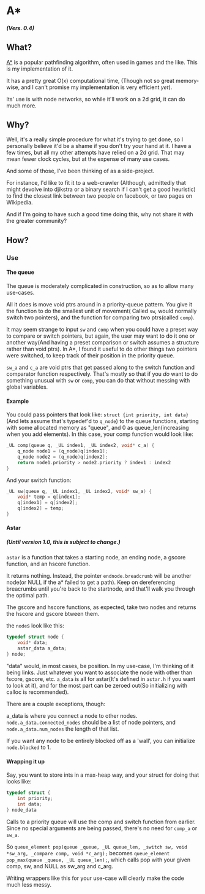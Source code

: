 # A*

##### *(Vers. 0.4)*

## What?

[A*](https://en.wikipedia.org/wiki/A*_search_algorithm) is a popular pathfinding algorithm, often used in games and the like. This is my implementation of it.

It has a pretty great O(x) computational time, (Though not so great memory-wise, and I can't promise my implementation is very efficient *yet*).

Its' use is with node networks, so while it'll work on a 2d grid, it can do much more.


## Why?

Well, it's a really simple procedure for what it's trying to get done, so I personally believe it'd be a shame if you don't try your hand at it.
I have a few times, but all my other attempts have relied on a 2d grid. That may mean fewer clock cycles, but at the expense of many use cases.

And some of those, I've been thinking of as a side-project.

For instance, I'd like to fit it to a web-crawler (Although, admittedly that might devolve into djikstra or a binary search if I can't get a good heuristic) to find the closest link between two people on facebook, or two pages on Wikipedia.

And if I'm going to have such a good time doing this, why not share it with the greater community?

## How?

### Use

#### The queue

The queue is moderately complicated in construction, so as to allow many use-cases.

All it does is move void ptrs around in a priority-queue pattern. You give it the function to do the smallest unit of movement( Called `sw`, would normally switch two pointers), and the function for comparing two ptrs(called `comp`).

It may seem strange to input `sw` and `comp` when you could have a preset way to compare or switch pointers, but again, the user may want to do it one or another way(And having a preset comparison or switch assumes a structure rather than void ptrs). In A*, I found it useful to do other things two pointers were switched, to keep track of their position in the priority queue.

`sw_a` and `c_a` are void ptrs that get passed along to the switch function and comparator function respectively. That's mostly so that if you *do* want to do something unusual with `sw` or `comp`, you can do that without messing with global variables.

#### Example

You could pass pointers that look like:
`struct {int priority, int data}`
(And lets assume that's typedef'd to `q_node`)
to the queue functions, starting with some allocated memory as "queue", and 0 as queue_len(increasing when you add elements).
In this case, your comp function would look like:

```C
_UL comp(queue q, _UL index1, _UL index2, void* c_a) {
	q_node node1 = (q_node)q[index1];
	q_node node2 = (q_node)q[index2];
	return node1.priority > node2.priority ? index1 : index2
}
```

And your switch function:

```C
_UL sw(queue q, _UL index1, _UL index2, void* sw_a) {
	void* temp = q[index1];
	q[index1] = q[index2];
	q[index2] = temp;
}
```
#### Astar

##### *(Until version 1.0, this is subject to change.)*

`astar` is a function that takes a starting node, an ending node, a gscore function, and an hscore function.

It returns nothing. Instead, the pointer `endnode.breadcrumb` will be another node(or NULL if the a* failed to get a path). Keep on dereferencing breacrumbs until you're back to the startnode, and that'll walk you through the optimal path.

The gscore and hscore functions, as expected, take two nodes and returns the hscore and gscore btween them.

the `node`s look like this:

```C
typedef struct node {
	void* data;
	astar_data a_data;
} node;
```

"data" would, in most cases, be position. In my use-case, I'm thinking of it being links.
Just whatever you want to associate the node with other than fscore, gscore, etc.
`a_data` is all for astar(It's defined in `astar.h` if you want to look at it), and for the most part can be zeroed out(So initializing with calloc is recommended).

There are a couple exceptions, though:

a_data is where you connect a node to other nodes. `node.a_data.connected_nodes` should be a list of node pointers, and `node.a_data.num_nodes` the length of that list.

If you want any node to be entirely blocked off as a 'wall', you can initialize
`node.blocked` to 1.


#### Wrapping it up

Say, you want to store ints in a max-heap way, and your struct for doing that looks like:

```C
typedef struct {
	int priority;
	int data;
} node_data
```
Calls to a priority queue will use the comp and switch function from earlier.
Since no special arguments are being passed, there's no need for `comp_a` or `sw_a`.

So `queue_element pop(queue _queue, _UL queue_len, _switch sw, void *sw_arg, _compare comp, void *c_arg);`
becomes `queue_element pop_max(queue _queue, _UL queue_len);`, which calls pop with your given comp, sw, and NULL as sw_arg and c_arg.

Writing wrappers like this for your use-case will clearly make the code much less messy.
